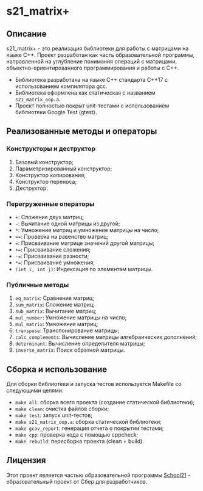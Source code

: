 # s21_matrix+

## Описание

s21_matrix+ - это реализация библиотеки для работы с матрицами на языке C++. Проект разработан как часть образовательной программы, направленной на углубление понимания операций с матрицами, объектно-ориентированного программирования и работы с C++.

- Библиотека разработана на языке C++ стандарта C++17 с использованием компилятора gcc.</br>
- Библиотека оформлена как статическая с названием `s21_matrix_oop.a`.</br>
- Проект полностью покрыт unit-тестами с использованием библиотеки Google Test (gtest).

## Реализованные методы и операторы

### Конструкторы и деструктор
1. Базовый конструктор;
2. Параметризированный конструктор;
3. Конструктор копирования;
4. Конструктор переноса;
5. Деструктор.

### Перегруженные операторы
- `+`: Сложение двух матриц;
- `-`: Вычитание одной матрицы из другой;
- `*`: Умножение матриц и умножение матрицы на число;
- `==`: Проверка на равенство матриц;
- `=`: Присваивание матрице значений другой матрицы;
- `+=`: Присваивание сложения;
- `-=`: Присваивание разности;
- `*=`: Присваивание умножения;
- `(int i, int j)`: Индексация по элементам матрицы.

### Публичные методы
1. `eq_matrix`: Сравнение матриц;
2. `sum_matrix`: Сложение матриц;
3. `sub_matrix`: Вычитание матриц;
4. `mul_number`: Умножение матрицы на число;
5. `mul_matrix`: Умножение матриц;
6. `transpose`: Транспонирование матрицы;
7. `calc_complements`: Вычисление матрицы алгебраических дополнений;
8. `determinant`: Вычисление определителя матрицы;
9. `inverse_matrix`: Поиск обратной матрицы.

## Сборка и использование

Для сборки библиотеки и запуска тестов используется Makefile со следующими целями:

- `make all`: сборка всего проекта (создание статической библиотеки);
- `make clean`: очистка файлов сборки;
- `make test`: запуск unit-тестов;
- `make s21_matrix_oop.a`: сборка статической библиотеки;
- `make gcov_report`: генерация отчета о покрытии тестами;
- `make cpp`: проверка кода с помощью cppcheck;
- `make rebuild`: пересборка проекта (clean + build).

## Лицензия

Этот проект является частью образовательной программы [School21](https://21-school.ru/) - образовательный проект от Сбер для разработчиков.